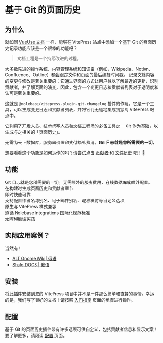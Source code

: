 # 基于 Git 的页面历史 <Badge type="tip" text="v2.0.0-rc4" />

## 为什么

就如同 [VueUse 文档](https://vueuse.org/core/useStorage/#contributors) 一样，能够在 VitePress 站点中添加一个基于 Git 的页面历史记录功能应该是一个很棒的功能吧？

> 文档工程是一个持续改进的过程。

大多数先进的操作系统、内容管理系统和知识库（例如，Wikipedia、Notion、Confluence、Outline）都会跟踪文件和页面的最后编辑时间戳。
记录文档内容的变更与修改是至关重要的：它通过界面的方式让用户得以了解最近的更新，识别贡献者，并了解页面的演变，因此，包含一个变更日志和贡献者列表对于透明度和认可是至关重要的。

这就是 `@nolebase/vitepress-plugin-git-changelog` 插件的作用。它是一个工具，可以生成变更日志和贡献者列表，并将它们无缝地集成到您的 VitePress 站点中。

它利用了开发人员、技术撰写人员和文档工程师的必备工具之一 Git 作为基础，以生成与之相关的「页面历史」。

无需为云上数据库，服务器设置和支付额外费用。**Git 日志就是您所需要的一切。**

想要看看这个功能是如何运作的吗？请尝试点击 [贡献者](#contributors) 和 [文件历史](#file-history) 吧！🚀

## 功能

<div grid="~ cols-[auto_1fr] gap-1" items-start my-1>
  <div h=[1rem]><div i-icon-park-outline:check-one text="green-600" /></div>
  <span>Git 日志就是您所需要的一切。无需额外的服务费用、在线数据库或额外配置。</span>
  <div h=[1rem]><div i-icon-park-outline:check-one text="green-600" /></div>
  <span>在构建时生成页面历史和贡献者章节</span>
  <div h=[1rem]><div i-icon-park-outline:check-one text="green-600" /></div>
  <span>即时快速可靠</span>
  <div h=[1rem]><div i-icon-park-outline:check-one text="green-600" /></div>
  <span>支持配置作者名称别名、电子邮件别名、昵称映射等自定义选项</span>
  <div h=[1rem]><div i-icon-park-outline:check-one text="green-600" /></div>
  <span>原生与 VitePress 样式兼容</span>
  <div h=[1rem]><div i-icon-park-outline:check-one text="green-600" /></div>
  <span>遵循 Nolebase Integrations 国际化规范标准</span>
  <div h=[1rem]><div i-icon-park-outline:check-one text="green-600" /></div>
  <span>无障碍最佳实践</span>
</div>

## 实际应用案例？

当然有！

- [ALT Gnome Wiki| 俄语](https://alt-gnome.wiki/download.html#%D0%B8%D1%81%D1%82%D0%BE%D1%80%D0%B8%D1%8F-%D0%B8%D0%B7%D0%BC%D0%B5%D0%BD%D0%B5%D0%BD%D0%B8%D0%B8)
- [Shalo.DOCS | 俄语](https://docs.shalotts.site/docs/01_introduction/#changelog)

## 安装

将此插件安装到您的 VitePress 项目中并不是一件那么简单和直接的事情。幸运的是，我们写了很好的文档！请按照 [入门指南](./getting-started) 页面的步骤进行操作。

## 配置

基于 Git 的页面历史插件带有许多选项可供自定义，包括贡献者信息和显示文案！要了解更多，请阅读 [配置](./configure-ui) 页面。
